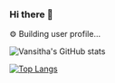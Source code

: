 ### Hi there 👋

⚙ Building user profile... 



![Vansitha's GitHub stats](https://github-readme-stats.vercel.app/api?username=Vansitha&theme=github_dark&show_icons=true)


[![Top Langs](https://github-readme-stats.vercel.app/api/top-langs/?username=Vansitha)](https://github.com/anuraghazra/github-readme-stats)
